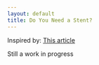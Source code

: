 ```yaml
---
layout: default
title: Do You Need a Stent?
---
```


Inspired by: [This article](https://www.theatlantic.com/health/archive/2017/02/when-evidence-says-no-but-doctors-say-yes/517368/ "When evidence...")

Still a work in progress
